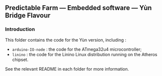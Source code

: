 Predictable Farm — Embedded software — Yùn Bridge Flavour
---

### Introduction

This folder contains the code for the Yùn version, including :

  - `arduino-IO-node` : the code for the ATmega32u4 microcontroller;
  - `linino` : the code for the Linino Linux distribution running on the Atheros chipset.

See the relevant README in each folder for more information.